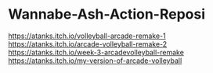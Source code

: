 # Wannabe-Ash-Action-Reposi
https://atanks.itch.io/volleyball-arcade-remake-1  
https://atanks.itch.io/arcade-volleyball-remake-2 </br>
https://atanks.itch.io/week-3-arcadevolleyball-remake </br>
https://atanks.itch.io/my-version-of-arcade-volleyball
